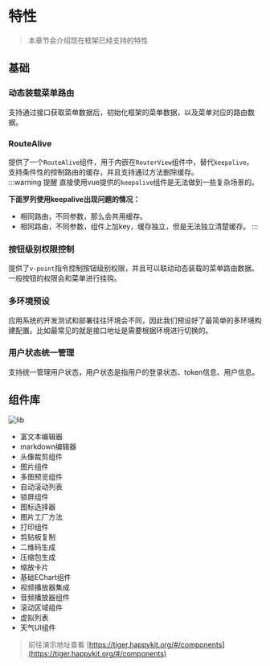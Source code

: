 # 特性
> 本章节会介绍现在框架已经支持的特性

## 基础
### 动态装载菜单路由
支持通过接口获取菜单数据后，初始化框架的菜单数据，以及菜单对应的路由数据。
### RouteAlive
提供了一个`RouteAlive`组件，用于内嵌在`RouterView`组件中，替代`keepalive`。
支持条件性的控制路由的缓存，并且支持通过方法删除缓存。  
:::warning 提醒
直接使用vue提供的`keepalive`组件是无法做到一些复杂场景的。

**下面罗列使用keepalive出现问题的情况：**
- 相同路由，不同参数，那么会共用缓存。
- 相同路由，不同参数，组件上加key，缓存独立，但是无法独立清楚缓存。
:::

### 按钮级别权限控制
提供了`v-point`指令控制按钮级别权限，并且可以联动动态装载的菜单路由数据。一般按钮的权限会和菜单进行挂钩。

### 多环境预设
应用系统的开发测试和部署往往环境会不同，因此我们预设好了最简单的多环境构建配置。比如最常见的就是接口地址是需要根据环境进行切换的。

### 用户状态统一管理
支持统一管理用户状态，用户状态是指用户的登录状态、token信息、用户信息。

## 组件库
![lib](/images/lib.png)
- 富文本编辑器
- markdown编辑器
- 头像裁剪组件
- 图片组件
- 多图预览组件
- 自动滚动列表
- 锁屏组件
- 图标选择器
- 图片工厂方法
- 打印组件
- 剪贴板复制
- 二维码生成
- 压缩包生成
- 缩放卡片
- 基础EChart组件
- 视频播放器集成
- 音频播放器组件
- 滚动区域组件
- 虚拟列表
- 天气UI组件

> 前往演示地址查看
[https://tiger.happykit.org/#/components](https://tiger.happykit.org/#/components)
